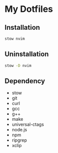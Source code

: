 # My Dotfiles

## Installation

```bash
stow nvim
```

## Uninstallation

```bash
stow -D nvim
```

## Dependency
- stow
- git
- curl
- gcc
- g++
- make
- universal-ctags
- node.js
- npm
- ripgrep
- xclip

